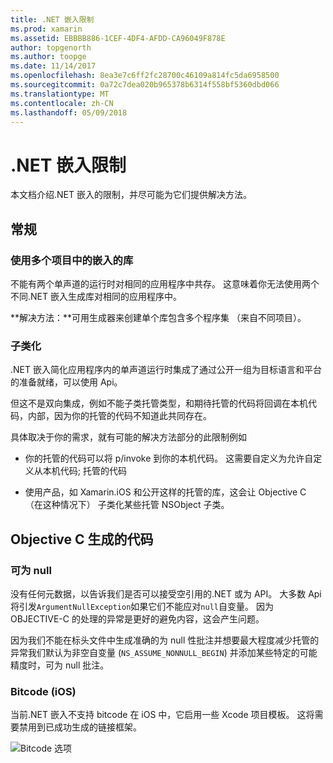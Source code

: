 ```yaml
---
title: .NET 嵌入限制
ms.prod: xamarin
ms.assetid: EBBBB886-1CEF-4DF4-AFDD-CA96049F878E
author: topgenorth
ms.author: toopge
ms.date: 11/14/2017
ms.openlocfilehash: 8ea3e7c6ff2fc28700c46109a814fc5da6958500
ms.sourcegitcommit: 0a72c7dea020b965378b6314f558bf5360dbd066
ms.translationtype: MT
ms.contentlocale: zh-CN
ms.lasthandoff: 05/09/2018
---
```

# <a name="net-embedding-limitations"></a>.NET 嵌入限制

本文档介绍.NET 嵌入的限制，并尽可能为它们提供解决方法。

## <a name="general"></a>常规

### <a name="use-more-than-one-embedded-library-in-a-project"></a>使用多个项目中的嵌入的库

不能有两个单声道的运行时对相同的应用程序中共存。 这意味着你无法使用两个不同.NET 嵌入生成库对相同的应用程序中。

**解决方法：**可用生成器来创建单个库包含多个程序集 （来自不同项目）。

### <a name="subclassing"></a>子类化

.NET 嵌入简化应用程序内的单声道运行时集成了通过公开一组为目标语言和平台的准备就绪，可以使用 Api。

但这不是双向集成，例如不能子类托管类型，和期待托管的代码将回调在本机代码，内部，因为你的托管的代码不知道此共同存在。

具体取决于你的需求，就有可能的解决方法部分的此限制例如

* 你的托管的代码可以将 p/invoke 到你的本机代码。 这需要自定义为允许自定义从本机代码; 托管的代码

* 使用产品，如 Xamarin.iOS 和公开这样的托管的库，这会让 Objective C （在这种情况下） 子类化某些托管 NSObject 子类。

## <a name="objective-c-generated-code"></a>Objective C 生成的代码

### <a name="nullability"></a>可为 null

没有任何元数据，以告诉我们是否可以接受空引用的.NET 或为 API。 大多数 Api 将引发`ArgumentNullException`如果它们不能应对`null`自变量。 因为 OBJECTIVE-C 的处理的异常是更好的避免内容，这会产生问题。

因为我们不能在标头文件中生成准确的为 null 性批注并想要最大程度减少托管的异常我们默认为非空自变量 (`NS_ASSUME_NONNULL_BEGIN`) 并添加某些特定的可能精度时，可为 null 批注。

### <a name="bitcode-ios"></a>Bitcode (iOS)

当前.NET 嵌入不支持 bitcode 在 iOS 中，它启用一些 Xcode 项目模板。 这将需要禁用到已成功生成的链接框架。

![Bitcode 选项](images/ios-bitcode-option.png)

